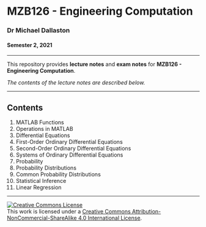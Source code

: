 # MZB126 - Engineering Computation

### Dr Michael Dallaston

#### Semester 2, 2021

---

This repository provides **lecture notes** and **exam notes** for **MZB126 - Engineering Computation**.

*The contents of the lecture notes are described below.*

---

## Contents

1. MATLAB Functions
2. Operations in MATLAB
3. Differential Equations
4. First-Order Ordinary Differential Equations
5. Second-Order Ordinary Differential Equations
6. Systems of Ordinary Differential Equations
7. Probability
8. Probability Distributions
9. Common Probability Distributions
10. Statistical Inference
11. Linear Regression

---

<a rel="license" href="http://creativecommons.org/licenses/by-nc-sa/4.0/"><img alt="Creative Commons License" style="border-width:0" src="https://i.creativecommons.org/l/by-nc-sa/4.0/88x31.png" /></a><br />This work is licensed under a <a rel="license" href="http://creativecommons.org/licenses/by-nc-sa/4.0/">Creative Commons Attribution-NonCommercial-ShareAlike 4.0 International License</a>.
